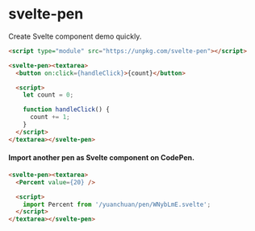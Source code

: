 # svelte-pen

Create Svelte component demo quickly.


```html
<script type="module" src="https://unpkg.com/svelte-pen"></script>

<svelte-pen><textarea>
  <button on:click={handleClick}>{count}</button>

  <script>
    let count = 0;

    function handleClick() {
      count += 1;
    }
  </script>
</textarea></svelte-pen>
```

#### Import another pen as Svelte component on CodePen.

```html
<svelte-pen><textarea>
  <Percent value={20} />

  <script>
    import Percent from '/yuanchuan/pen/WNybLmE.svelte';
  </script>
</textarea></svelte-pen>
```
